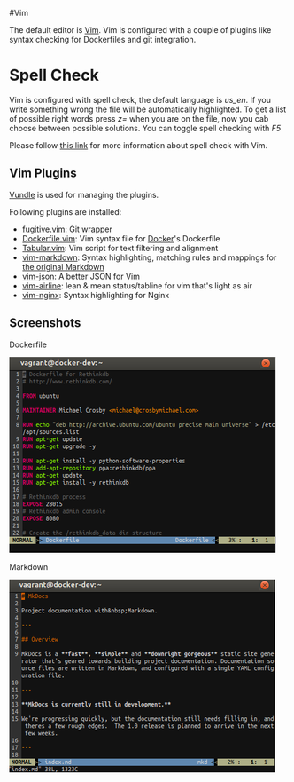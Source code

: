 #Vim

The default editor is [Vim](http://www.vim.org/ "Vim's Hompeage"). Vim is configured with a couple of plugins like syntax checking for Dockerfiles and git integration.

# Spell Check
Vim is configured with spell check, the default language is *us_en*.
If you write something wrong the file will be automatically highlighted. To get a list of possible right words press *z=* when you are on the file, now you cab choose between possible solutions.
You can toggle spell checking with *F5*

Please follow [this link](http://www.vim.org/scripts/script.php?script_id=3844) for more information about spell check with Vim.

## Vim Plugins

[Vundle](https://github.com/gmarik/Vundle.vim "Vundle's Homepage") is used for managing the plugins.

Following plugins are installed:

- [fugitive.vim](https://github.com/tpope/vim-fugitive "fugitive plugin"): Git wrapper
- [Dockerfile.vim](https://github.com/ekalinin/Dockerfile.vim "dockerfile plugin"): Vim syntax file for [Docker](https://www.docker.com/)'s Dockerfile
- [Tabular.vim](https://github.com/godlygeek/tabular): Vim script for text filtering and alignment
- [vim-markdown](https://github.com/plasticboy/vim-markdown): Syntax highlighting, matching rules and mappings for [the original Markdown](http://daringfireball.net/projects/markdown/)
- [vim-json](https://github.com/elzr/vim-json): A better JSON for Vim
- [vim-airline](https://github.com/bling/vim-airline): lean & mean status/tabline for vim that's light as air
- [vim-nginx](http://www.vim.org/scripts/script.php?script_id=1886): Syntax highlighting for Nginx

## Screenshots

Dockerfile

![Screenshot-Dockerfile-Vim](img/Screenshot-Dockerfile-Vim.png)

Markdown

![Screenshot-Markdown-Vim](img/Screenshot-Markdown-Vim.png)
